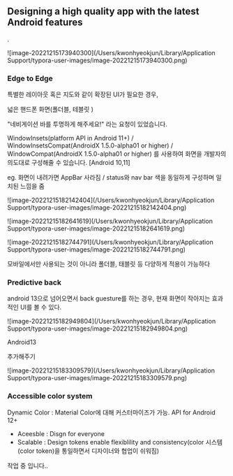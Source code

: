 ## Designing a high quality app with the latest Android features

.

![image-20221215173940300](/Users/kwonhyeokjun/Library/Application Support/typora-user-images/image-20221215173940300.png)



### Edge to Edge

특별한 레이아웃 혹은 지도와 같이 확장된 UI가 필요한 경우,

넓은 핸드폰 화면(폴더블, 테블릿 )

"네비게이션 바를 투명하게 해주세요!" 라는 요청이 있었습니다.

WindowInsets(platform API in Android 11+) / WindowInsetsCompat(AndroidX 1.5.0-alpha01 or higher) / WindowCompat(AndroidX 1.5.0-alpha01 or higher) 를 사용하여 화면을 개발자의 의도대로 구성해줄 수 있습니다. [Android 10,11]

eg. 화면이 내려가면 AppBar 사라짐 / status와 nav bar 색을 동일하게 구성하며 일치된 느낌을 줌

![image-20221215182142404](/Users/kwonhyeokjun/Library/Application Support/typora-user-images/image-20221215182142404.png)


![image-20221215182641619](/Users/kwonhyeokjun/Library/Application Support/typora-user-images/image-20221215182641619.png)

![image-20221215182744791](/Users/kwonhyeokjun/Library/Application Support/typora-user-images/image-20221215182744791.png)

모바일에서만 사용되는 것이 아니라 폴더블, 태블릿 등 다양하게 적용이 가능하다



### Predictive back

android 13으로 넘어오면서 back guesture를 하는 경우, 현재 화면이 작아지는 효과적인 UI를 볼 수 있다.

![image-20221215182949804](/Users/kwonhyeokjun/Library/Application Support/typora-user-images/image-20221215182949804.png)


Android13

<application
    android: enableOnBackInvokedCallback = "true"> 추가해주기

![image-20221215183309579](/Users/kwonhyeokjun/Library/Application Support/typora-user-images/image-20221215183309579.png)



### Accessible color system

Dynamic Color : Material Color에 대해 커스터마이즈가 가능. API for Android 12+

- Aceesble : Disgn for everyone
- Scalable : Design tokens enable flexiblility and consistency(color 시스템(color token)을 통일하면서 디자이너와 협업이 쉬워짐)

작업 중 입니다..